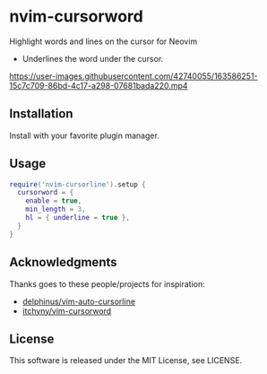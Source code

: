# nvim-cursorword

Highlight words and lines on the cursor for Neovim

- Underlines the word under the cursor.

https://user-images.githubusercontent.com/42740055/163586251-15c7c709-86bd-4c17-a298-07681bada220.mp4

## Installation

Install with your favorite plugin manager.

## Usage

```lua
require('nvim-cursorline').setup {
  cursorword = {
    enable = true,
    min_length = 3,
    hl = { underline = true },
  }
}
```

## Acknowledgments

Thanks goes to these people/projects for inspiration:

- [delphinus/vim-auto-cursorline](https://github.com/delphinus/vim-auto-cursorline)
- [itchyny/vim-cursorword](https://github.com/itchyny/vim-cursorword)

## License

This software is released under the MIT License, see LICENSE.
